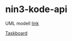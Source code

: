 # nin3-kode-api

UML modell [link](https://artsdatabankenno-my.sharepoint.com/:i:/g/personal/stig_thorseth_artsdatabanken_no/ETU9TCqZdHNOqSyaDHk0L-4BKR7Gz0YkzYV5ZSpg6oLMjQ?e=66bgE3)

[Taskboard](https://github.com/orgs/Artsdatabanken/projects/4)

